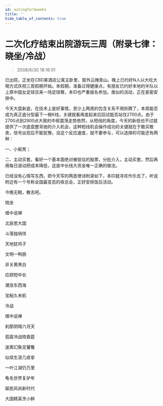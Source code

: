 ```yaml
---
id: outingfor3weeks
title: ''
hide_table_of_contents: true
---
```


# 二次化疗结束出院游玩三周（附录七律：晓坐/冷战）

> 2008/6/30 18:16:51

<div style={{color: '#0000FF', fontSize: '20px', fontWeight: '500', textAlign: 'left', lineHeight: '180%'}}>

已出院，正坐在CBD某酒店公寓主卧里，窗外云掩青山。晚上已约好N人以大吃大喝方式庆祝三周假期开始。本假期，准备过得健康点，有朋友已约好本地的半队以上原中国女足球员来一场足球赛，本ID也严重报名参加。类似的活动，正在紧密安排中。
</div>
 
<div style={{color: '#006600', fontSize: '20px', fontWeight: '500', textAlign: 'left', lineHeight: '180%'}}>

今天大盘新底，在技术上是好事情，至少上两周的包含关系不用折腾了，本周能否成为真正底分型最下一根K线，关键就看再度起来后回试能否站住2700点。由于2700点到2900点大致的中枢震荡走势依然，从短线的角度，今天的新低也不过就提供了一次底盘整背驰的介入机会，这种短线机会操作成功的关键就在于敢买敢卖，信号出现后不能犹豫，没这个反应速度，就不要参与，可以选择的可能还有两种：

一、小板凳；

二、主动买套，看好一个基本面绝对被低估的股票，分批介入，主动买套，然后再用每日波动把成本降低，这是中长线大资金唯一正确的做法。
</div>
 
<div style={{color: '#990000', fontSize: '20px', fontWeight: '500', textAlign: 'left', lineHeight: '180%'}}>

已经没有心情写东西，把今天写的两首律诗附录如下，本ID就寻欢作乐去了，听说附近有一个号称全国最变态的夜总会，正好安排饭后活动。

 

今晚无眠，散去吧。
</div>
 
<div style={{color:'#FF0000', fontSize: '56px', fontWeight: '500', textAlign: 'center', lineHeight: '150%', marginTop: '50px'}}>

晓坐
</div>

 
<div style={{color:'#FF0000', fontSize: '32px', fontWeight: '500', textAlign: 'center', lineHeight: '250%'}}>

缠中说禅
</div>
 

 
<div style={{color:'#FF0000', fontSize: '32px', fontWeight: '500', textAlign: 'center', lineHeight: '100%'}}>

北辰思大国

斗落独徜徉

天地犹鸡子

文明一鸭肠

非关黄黑白

应顾短中长

潮涨东西海

宝船久未航
</div>
 

 
<div style={{color:'#FF0000', fontSize: '56px', fontWeight: '500', textAlign: 'center', lineHeight: '150%', marginTop: '50px'}}>

冷战
</div>
 
<div style={{color:'#FF0000', fontSize: '32px', fontWeight: '500', textAlign: 'center', lineHeight: '150%'}}>

缠中说禅
</div>
 

 
<div style={{color:'#FF0000', fontSize: '32px', fontWeight: '500', textAlign: 'center', lineHeight: '100%'}}>

刹那阴晴六月天

孤窗冷战晓昏筵

迷离幻象足饕餮

似续生涯几痉挛

一叶江湖仍万里

龟毛世界复驴年

娱民风尚新时代

大国精英烹小鲜
</div>